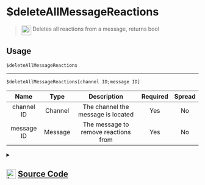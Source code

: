 # $deleteAllMessageReactions
> <img align="top" src="https://upload.wikimedia.org/wikipedia/commons/thumb/e/e4/Infobox_info_icon.svg/160px-Infobox_info_icon.svg.png?20150409153300" alt="image" width="25" height="auto"> Deletes all reactions from a message, returns bool
## Usage
```
$deleteAllMessageReactions
```
---
```
$deleteAllMessageReactions[channel ID;message ID]
```
| Name | Type | Description | Required | Spread
| :---: | :---: | :---: | :---: | :---: |
channel ID | Channel | The channel the message is located | Yes | No
message ID | Message | The message to remove reactions from | Yes | No
<details>
<summary>
    
## <img align="top" src="https://cdn4.iconfinder.com/data/icons/iconsimple-logotypes/512/github-512.png" alt="image" width="25" height="auto">  [Source Code](https://github.com/tryforge/ForgeScript-V2/blob/main/src/native/deleteAllMessageReactions.ts)
    
</summary>
    
```ts
import { TextBasedChannel } from "discord.js"
import { ArgType, NativeFunction, Return } from "../structures"
import noop from "../functions/noop"

export default new NativeFunction({
    name: "$deleteAllMessageReactions",
    version: "1.0.0",
    description: "Deletes all reactions from a message, returns bool",
    unwrap: true,
    brackets: false,
    args: [
        {
            name: "channel ID",
            description: "The channel the message is located",
            rest: false,
            required: true,
            type: ArgType.Channel,
            check: (i: TextBasedChannel) => i.isTextBased()
        },
        {
            name: "message ID",
            description: "The message to remove reactions from",
            rest: false,
            type: ArgType.Message,
            pointer: 0,
            required: true
        }
    ],
    async execute(ctx, [ channel, message ]) {
        return Return.success(
            !!(await (message ?? ctx.message)?.reactions.removeAll().catch(noop))
        )
    },
})
```
    
</details>